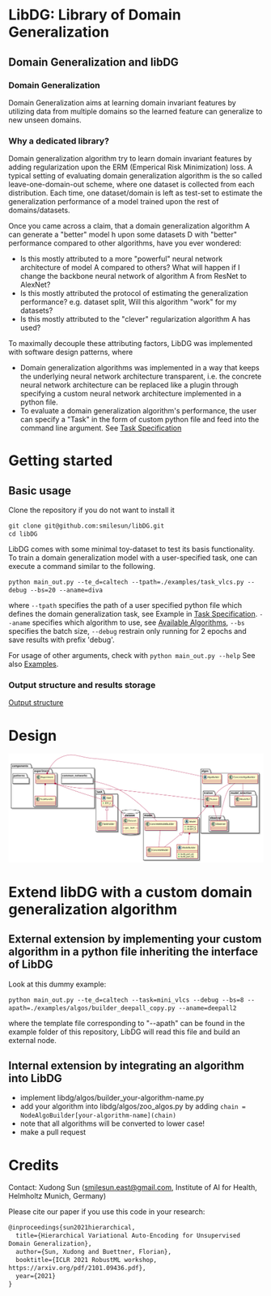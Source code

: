 LibDG: Library of Domain Generalization
================================================
## Domain Generalization and libDG

### Domain Generalization

Domain Generalization aims at learning domain invariant features by utilizing data from multiple domains so the learned feature can generalize to new unseen domains. 


### Why a dedicated library?

Domain generalization algorithm try to learn domain invariant features by adding regularization upon the ERM (Emperical Risk Minimization) loss. A typical setting of evaluating domain generalization algorithm is the so called leave-one-domain-out scheme, where one dataset is collected from each distribution. Each time, one dataset/domain is left as test-set to estimate the generalization performance of a model trained upon the rest of domains/datasets.


Once you came across a claim,  that a domain generalization algorithm A can generate a "better" model  h upon some datasets D with "better" performance compared to other algorithms, have you ever wondered:

- Is this mostly attributed to a more "powerful" neural network architecture of model A compared to others? What will happen if I change the backbone neural network of algorithm A from ResNet to AlexNet?
- Is this mostly attributed the protocol of estimating the generalization performance? e.g. dataset split, Will this algorithm "work" for my datasets?
- Is this mostly attributed to the "clever" regularization algorithm A has used?

To maximally decouple these attributing factors, LibDG was implemented with software design patterns, where

- Domain generalization algorithms was implemented in a way that keeps the underlying neural network architecture transparent, i.e. the concrete neural network architecture can be replaced like a plugin through specifying a custom neural network architecture implemented in a python file.
- To evaluate a domain generalization algorithm's performance, the user can specify a "Task" in the form of custom python file and feed into the command line argument. See [Task Specification](libdg/tasks/README.md) 

# Getting started
## Basic usage
Clone the repository if you do not want to install it
```
git clone git@github.com:smilesun/libDG.git
cd libDG
```
LibDG comes with some minimal toy-dataset to test its basis functionality. To train a domain generalization model with a user-specified task, one can execute a command similar to the following.
```
python main_out.py --te_d=caltech --tpath=./examples/task_vlcs.py --debug --bs=20 --aname=diva
```
where `--tpath` specifies the path of a user specified python file which defines the domain generalization task, see Example in [Task Specification](libdg/tasks/README.md). `--aname` specifies which algorithm to use, see [Available Algorithms](libdg/algos/README.md), `--bs` specifies the batch size, `--debug` restrain only running for 2 epochs and save results with prefix 'debug'.

For usage of other arguments, check with `python main_out.py --help`
See also [Examples](./examples.sh).

### Output structure and results storage
[Output structure](./doc_output.md)

# Design
![Design Diagram](libDG.svg)

# Extend libDG with a custom domain generalization algorithm

## External extension by implementing your custom algorithm in a python file inheriting the interface of  LibDG
Look at this dummy example:
```
python main_out.py --te_d=caltech --task=mini_vlcs --debug --bs=8 --apath=./examples/algos/builder_deepall_copy.py --aname=deepall2
```
where the template file corresponding to "--apath" can be found in the example folder of this repository, LibDG will read this file 
and build an external node.

## Internal extension by integrating an algorithm into LibDG
- implement libdg/algos/builder_your-algorithm-name.py
- add your algorithm into libdg/algos/zoo_algos.py by adding `chain = NodeAlgoBuilder[your-algorithm-name](chain)`
- note that all algorithms will be converted to lower case!
- make a pull request

# Credits
Contact: Xudong Sun (smilesun.east@gmail.com, Institute of AI for Health, Helmholtz Munich, Germany)

Please cite our paper if you use this code in your research:
```
@inproceedings{sun2021hierarchical,
  title={Hierarchical Variational Auto-Encoding for Unsupervised Domain Generalization},
  author={Sun, Xudong and Buettner, Florian},
  booktitle={ICLR 2021 RobustML workshop, https://arxiv.org/pdf/2101.09436.pdf},
  year={2021}
}
```

